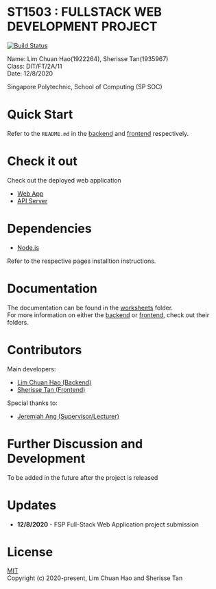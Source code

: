# ST1503 : FULLSTACK WEB DEVELOPMENT PROJECT

[![Build Status](https://travis-ci.com/chuanhao01/Tasker_Bot.svg?branch=master)](https://travis-ci.com/chuanhao01/Tasker_Bot)

Name: Lim Chuan Hao(1922264), Sherisse Tan(1935967)  
Class: DIT/FT/2A/11  
Date: 12/8/2020  

Singapore Polytechnic, School of Computing (SP SOC)  

# Quick Start

Refer to the `README.md` in the [backend](./backend/) and [frontend](./frontend/) respectively.

# Check it out
Check out the deployed web application
- [Web App](chuanhao01.github.io/tasker_bot/)
- [API Server](https://fsp-deploy.herokuapp.com)

# Dependencies

- [Node.js](https://nodejs.org/en/)

Refer to the respective pages installtion instructions.

# Documentation
The documentation can be found in the [worksheets](./worksheets/) folder.  
For more information on either the [backend](./backend/) or [frontend](./frontend/), check out their folders.

# Contributors
Main developers:  
- [Lim Chuan Hao (Backend)](https://github.com/chuanhao01)
- [Sherisse Tan (Frontend)](https://github.com/SherisseTJW)

Special thanks to:  
- [Jeremiah Ang (Supervisor/Lecturer)](https://github.com/jeremiah-ang)

# Further Discussion and Development

To be added in the future after the project is released

# Updates
- **12/8/2020** - FSP Full-Stack Web Application project submission

# License  
[MIT](./LICENSE)  
Copyright (c) 2020-present, Lim Chuan Hao and Sherisse Tan
